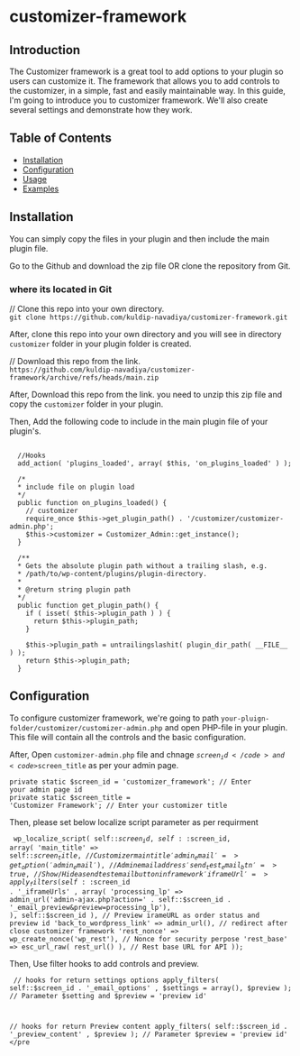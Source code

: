# customizer-framework
## Introduction
The Customizer framework is a great tool to add options to your plugin so users can customize it. The framework that allows you to add controls to the customizer, in a simple, fast and easily maintainable way. In this guide, I'm going to introduce you to customizer framework. We'll also create several settings and demonstrate how they work.

## Table of Contents

- [Installation](#installation)
- [Configuration](#configuration)
- [Usage](#usage)
- [Examples](#examples)

## Installation
You can simply copy the files in your plugin and then include the main plugin file.

Go to the Github and download the zip file OR clone the repository from Git.

### where its located in Git
<p>// Clone this repo into your own directory.<br><code>git clone https://github.com/kuldip-navadiya/customizer-framework.git</code></p>

After, clone this repo into your own directory and you will see in directory <code>customizer</code> folder in your plugin folder is created.

<p>// Download this repo from the link.<br><code>https://github.com/kuldip-navadiya/customizer-framework/archive/refs/heads/main.zip</code></p>

After, Download this repo from the link. you need to unzip this zip file and copy the <code>customizer</code> folder in your plugin.

Then, Add the following code to include in the main plugin file of your plugin's.

<pre><code>
  //Hooks
  add_action( 'plugins_loaded', array( $this, 'on_plugins_loaded' ) );

  /*
  * include file on plugin load
  */
  public function on_plugins_loaded() {
    // customizer
    require_once $this->get_plugin_path() . '/customizer/customizer-admin.php';	
    $this->customizer = Customizer_Admin::get_instance();
  }
  
  /**
  * Gets the absolute plugin path without a trailing slash, e.g.
  * /path/to/wp-content/plugins/plugin-directory.
  *
  * @return string plugin path
  */
  public function get_plugin_path() {
    if ( isset( $this->plugin_path ) ) {
      return $this->plugin_path;
    }
  
    $this->plugin_path = untrailingslashit( plugin_dir_path( __FILE__ ) );
    return $this->plugin_path;
  }
</code></pre>

## Configuration
To configure customizer framework, we're going to path <code>your-pluign-folder/customizer/customizer-admin.php</code> and open PHP-file in your plugin. This file will contain all the controls and the basic configuration.

After, Open <code>customizer-admin.php</code> file and chnage <code>$screen_id</code> and <code>$screen_title</code> as per your admin page.

<code>private static $screen_id = 'customizer_framework'; // Enter your admin page id</code><br>
<code>private static $screen_title = 'Customizer Framework'; // Enter your customizer title</code>

Then, please set below localize script parameter as per requirment
<code><pre>
	wp_localize_script( self::$screen_id, self::$screen_id, array(
		'main_title'	=> self::$screen_title,		// Customizer main title
		'admin_email' => get_option('admin_email'),	// Admin email address
		'send_test_email_btn' => true,		// Show/Hide a send test email button in framework
		'iframeUrl'	=> apply_filters(  self::$screen_id . '_iframeUrls' , array(
				'processing_lp' => admin_url('admin-ajax.php?action=' . self::$screen_id . '_email_preview&preview=processing_lp'),
			), self::$screen_id ), 		// Preview irameURL as order status and preview id
		'back_to_wordpress_link' => admin_url(),	// redirect after close customizer framework
		'rest_nonce'	=> wp_create_nonce('wp_rest'),	// Nonce for security perpose
		'rest_base'	=> esc_url_raw( rest_url() ),	// Rest base URL for API
	));
</pre></code>

Then, Use filter hooks to add controls and preview.

<code><pre>
// hooks for return settings options
apply_filters(  self::$screen_id . '_email_options' , $settings = array(), $preview );		// Parameter $setting and $preview = 'preview id'

// hooks for return Preview content
apply_filters( self::$screen_id . '_preview_content' , $preview );	// Parameter $preview = 'preview id'
</pre</code>


